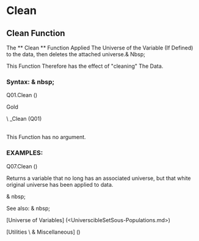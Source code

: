 # Clean

## Clean Function

The ** Clean ** Function Applied The Universe of the Variable (If Defined) to the data, then deletes the attached universe.& Nbsp;

This Function Therefore has the effect of "cleaning" The Data.

### Syntax: & nbsp;

Q01.Clean ()

Gold

\ _Clean (Q01)

\
This Function has no argument.

### EXAMPLES:

Q07.Clean ()

Returns a variable that no long has an associated universe, but that white original universe has been applied to data.

& nbsp;

See also: & nbsp;

[Universe of Variables] (<UniverscibleSetSous-Populations.md>)

[Utilities \ & Miscellaneous] (<tools _misc1.md>)